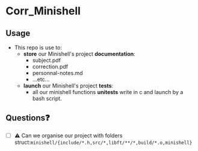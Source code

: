 # Corr_Minishell
## Usage
- This repo is use to:
    - **store** our Minishell's project **documentation**:
        - subject.pdf
        - correction.pdf
        - personnal-notes.md
        - ...etc...
    - **launch** our Minishell's project **tests**:
        - all our minishell functions **unitests** write in c and launch by a bash script.
## Questions❓
- [ ] ⚠️ Can we organise our project with folders struct:`minishell/{include/*.h,src/*,libft/**/*,build/*.o,minishell}`
